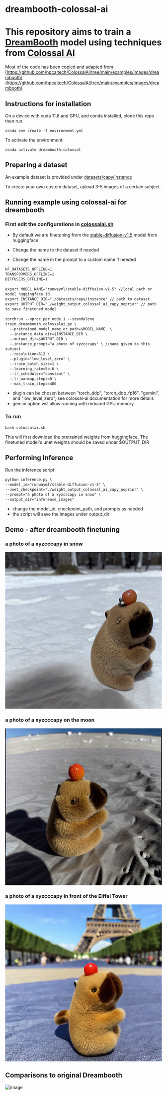 # dreambooth-colossal-ai

# This repository aims to train a [DreamBooth](https://arxiv.org/abs/2208.12242) model using techniques from [Colossal AI](https://github.com/hpcaitech/ColossalAI/tree/main)

Most of the code has been copied and adapted from [https://github.com/hpcaitech/ColossalAI/tree/main/examples/images/dreambooth](https://github.com/hpcaitech/ColossalAI/tree/main/examples/images/dreambooth)


## Instructions for installation 

On a device with cuda 11.8 and GPU, and conda installed, clone this repo then run

```
conda env create -f environment.yml
```

To activate the environment:

```
conda activate dreambooth-colossal
```

## Preparing a dataset

An example dataset is provided under [datasets/capy/instance](datasets/capy/instance)

To create your own custom dataset, upload 3-5 images of a certain subject.

## Running example using colossal-ai for dreambooth

### First edit the configurations in [colossalai.sh](colossalai.sh)

- By default we are finetuning from the [stable-diffusion-v1.5](https://huggingface.co/runwayml/stable-diffusion-v1-5) model from huggingface
- Change the name to the dataset if needed

- Change the name in the prompt to a custom name if needed

```
HF_DATASETS_OFFLINE=1
TRANSFORMERS_OFFLINE=1
DIFFUSERS_OFFLINE=1

export MODEL_NAME="runwayml/stable-diffusion-v1-5" //local path or model huggingface id
export INSTANCE_DIR="./datasets/capy/instance" // path to dataset
export OUTPUT_DIR="./weight_output_colossal_ai_capy_noprior" // path to save finetuned model

torchrun --nproc_per_node 1 --standalone train_dreambooth_colossalai.py \
  --pretrained_model_name_or_path=$MODEL_NAME  \
  --instance_data_dir=$INSTANCE_DIR \
  --output_dir=$OUTPUT_DIR \
  --instance_prompt="a photo of xyzcccapy" \ //name given to this subject
  --resolution=512 \
  --plugin="low_level_zero" \
  --train_batch_size=1 \
  --learning_rate=5e-6 \
  --lr_scheduler="constant" \
  --lr_warmup_steps=0 \
  --max_train_steps=400
```

- plugin can be chosen between "torch_ddp", "torch_ddp_fp16", "gemini", and "low_level_zero", see colossal-ai documentation for more details
- gemini option will allow running with reduced GPU memory

### To run

```
bash colossalai.sh
```

This will first download the pretrained weights from huggingface. The finetuned model's unet weights should be saved under $OUTPUT_DIR

## Performing Inference

Run the inference script
```
python inference.py \
--model_id="runwayml/stable-diffusion-v1-5" \
--unet_checkpoint="./weight_output_colossal_ai_capy_noprior" \
--prompt="a photo of a xyzcccapy in snow" \
--output_dir="inference_images" 
```
- change the model_id, checkpoint_path, and prompts as needed
- the script will save the images under output_dir

## Demo - after dreambooth finetuning

### a photo of a xyzcccapy in snow
![snow-capy](example_images/snow_capy.png)

### a photo of a xyzcccapy on the moon
![moon-capy](example_images/moon_capy.png)

### a photo of a xyzcccapy in front of the Eiffel Tower
![eiffel-capy](example_images/eiffel_capy.png)

## Comparisons to original Dreambooth
![image](https://github.com/davidw0311/dreambooth-colossal-ai/assets/43504578/91540efa-0912-49a3-8cd5-b43e40c816e1)

